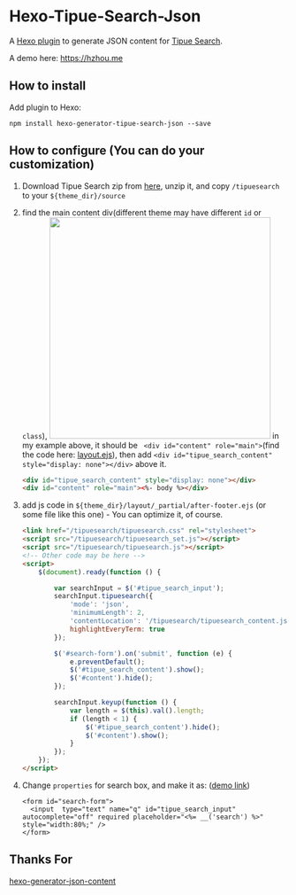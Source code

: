 # Hexo-Tipue-Search-Json

A [Hexo plugin](https://hexo.io/plugins/) to generate JSON content for [Tipue Search](http://www.tipue.com/search/docs/?d=6).

A demo here: https://hzhou.me

## How to install

Add plugin to Hexo:

```
npm install hexo-generator-tipue-search-json --save
```

## How to configure (You can do your customization)
1. Download Tipue Search zip from [here](http://www.tipue.com/search/tipuesearch.zip), unzip it, and copy `/tipuesearch` to your `${theme_dir}/source`
2. find the main content div(different theme may have different `id` or `class`), 
    <img src="http://d.pr/i/1hTzv+" style="width:400px;"/>
    in my example above, it should be ` <div id="content" role="main">`(find the code here: [layout.ejs](https://gitlab.com/zhouhao/zhouhao.gitlab.io/blob/master/themes/cyanstyle/layout/layout.ejs#L8)), then add `<div id="tipue_search_content" style="display: none"></div>` above it.
     ```html
     <div id="tipue_search_content" style="display: none"></div>
     <div id="content" role="main"><%- body %></div>
     ```
     
3. add js code in `${theme_dir}/layout/_partial/after-footer.ejs` (or some file like this one) - You can optimize it, of course.
    ```html
    <link href="/tipuesearch/tipuesearch.css" rel="stylesheet">
    <script src="/tipuesearch/tipuesearch_set.js"></script>
    <script src="/tipuesearch/tipuesearch.js"></script>
    <!-- Other code may be here -->
    <script>
        $(document).ready(function () {
    
            var searchInput = $('#tipue_search_input');
            searchInput.tipuesearch({
                'mode': 'json',
                'minimumLength': 2,
                'contentLocation': '/tipuesearch/tipuesearch_content.json',
                highlightEveryTerm: true
            });
    
            $('#search-form').on('submit', function (e) {
                e.preventDefault();
                $('#tipue_search_content').show();
                $('#content').hide();
            });
    
            searchInput.keyup(function () {
                var length = $(this).val().length;
                if (length < 1) {
                    $('#tipue_search_content').hide();
                    $('#content').show();
                }
            });
        });
    </script>
    ```
4. Change `properties` for search box, and make it as: ([demo link](https://gitlab.com/zhouhao/zhouhao.gitlab.io/blob/master/themes/cyanstyle/layout/_widget/search.ejs))
    ```
    <form id="search-form">
      <input  type="text" name="q" id="tipue_search_input" autocomplete="off" required placeholder="<%= __('search') %>" style="width:80%;" />
    </form>
    ```
    
## Thanks For

[hexo-generator-json-content](https://github.com/alexbruno/hexo-generator-json-content)

